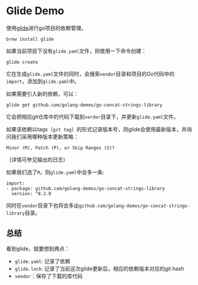 Glide Demo
==========

使用[glide](https://github.com/Masterminds/glide)进行go项目的依赖管理。

```
brew install glide
```

如果当前项目下没有`glide.yaml`文件，则使用一下命令创建：

```
glide create
```

它在生成`glide.yaml`文件的同时，会搜索`vendor`目录和项目的Go代码中的`import`，添加到`glide.yaml`中。

如果需要引入新的依赖，可以：

```
glide get github.com/golang-demos/go-concat-strings-library
```

它会把相应git仓库中的代码下载到`verdor`目录下，并更新`glide.yaml`文件。

如果该依赖以tags（`git tag`）的形式记录版本号，则glide会使用最新版本，并询问我们采用哪种版本更新策略：

```
Minor (M), Patch (P), or Skip Ranges (S)?
```

（详情可参见输出的日志）

如果我们选了`M`，则`glide.yaml`中会多一条:

```
import:
- package: github.com/golang-demos/go-concat-strings-library
  version: ^0.2.0
```

同时在`vendor`目录下也将会多出`github.com/golang-demos/go-concat-strings-library`目录。

总结
---

看到glide，就要想到两点：

- `glide.yaml`: 记录了依赖
- `glide.lock`: 记录了当前这次glide更新后，相应的依赖版本对应的git hash
- `vendor`：保存了下载的库代码


